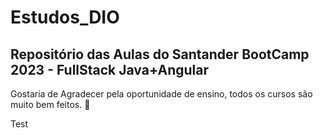 # Estudos_DIO

## Repositório das Aulas do Santander BootCamp 2023 - FullStack Java+Angular

Gostaria de Agradecer pela oportunidade de ensino, todos os cursos são muito bem feitos. 🖖

Test
